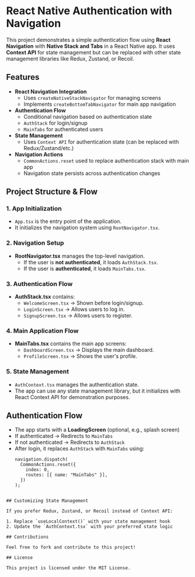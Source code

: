 # React Native Authentication with Navigation

This project demonstrates a simple authentication flow using **React Navigation** with **Native Stack and Tabs** in a React Native app. It uses **Context API** for state management but can be replaced with other state management libraries like Redux, Zustand, or Recoil.

## Features

- **React Navigation Integration**
  - Uses `createNativeStackNavigator` for managing screens
  - Implements `createBottomTabNavigator` for main app navigation
- **Authentication Flow**
  - Conditional navigation based on authentication state
  - `AuthStack` for login/signup
  - `MainTabs` for authenticated users
- **State Management**
  - Uses `Context API` for authentication state (can be replaced with Redux/Zustand/etc.)
- **Navigation Actions**
  - `CommonActions.reset` used to replace authentication stack with main app
  - Navigation state persists across authentication changes

## Project Structure & Flow

### 1. App Initialization

- `App.tsx` is the entry point of the application.
- It initializes the navigation system using `RootNavigator.tsx`.

### 2. Navigation Setup

- **RootNavigator.tsx** manages the top-level navigation.
  - If the user is **not authenticated**, it loads `AuthStack.tsx`.
  - If the user is **authenticated**, it loads `MainTabs.tsx`.

### 3. Authentication Flow

- **AuthStack.tsx** contains:
  - `WelcomeScreen.tsx` → Shown before login/signup.
  - `LoginScreen.tsx` → Allows users to log in.
  - `SignupScreen.tsx` → Allows users to register.

### 4. Main Application Flow

- **MainTabs.tsx** contains the main app screens:
  - `DashboardScreen.tsx` → Displays the main dashboard.
  - `ProfileScreen.tsx` → Shows the user's profile.

### 5. State Management

- `AuthContext.tsx` manages the authentication state.
- The app can use any state management library, but it initializes with React Context API for demonstration purposes.

## Authentication Flow

- The app starts with a **LoadingScreen** (optional, e.g., splash screen)
- If authenticated → Redirects to `MainTabs`
- If not authenticated → Redirects to `AuthStack`
- After login, it replaces `AuthStack` with `MainTabs` using:
  ```tsx
  navigation.dispatch(
    CommonActions.reset({
      index: 0,
      routes: [{ name: "MainTabs" }],
    })
  );
  ```

```

## Customizing State Management

If you prefer Redux, Zustand, or Recoil instead of Context API:

1. Replace `useLocalContext()` with your state management hook
2. Update the `AuthContext.tsx` with your preferred state logic

## Contributions

Feel free to fork and contribute to this project!

## License

This project is licensed under the MIT License.
```
